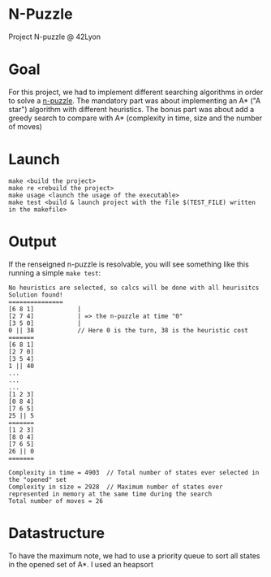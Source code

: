 # N-Puzzle
Project N-puzzle @ 42Lyon

# Goal

For this project, we had to implement different searching algorithms in order to solve a [n-puzzle](https://en.wikipedia.org/wiki/15_puzzle).
The mandatory part was about implementing an A* ("A star") algorithm with different heuristics.
The bonus part was about add a greedy search to compare with A* (complexity in time, size and the number of moves)

# Launch

```shell
make <build the project>
make re <rebuild the project>
make usage <launch the usage of the executable>
make test <build & launch project with the file $(TEST_FILE) written in the makefile>
```

# Output

If the renseigned n-puzzle is resolvable, you will see something like this running a simple `make test`:
```shell
No heuristics are selected, so calcs will be done with all heurisitcs
Solution found!
===============
[6 8 1]            |
[2 7 4]            | => the n-puzzle at time "0"
[3 5 0]            |
0 || 38            // Here 0 is the turn, 38 is the heuristic cost
=======
[6 8 1]
[2 7 0]
[3 5 4]
1 || 40
...
...
...
[1 2 3]
[0 8 4]
[7 6 5]
25 || 5
=======
[1 2 3]
[8 0 4]
[7 6 5]
26 || 0
=======

Complexity in time = 4903  // Total number of states ever selected in the "opened" set
Complexity in size = 2928  // Maximum number of states ever represented in memory at the same time during the search 
Total number of moves = 26
```

# Datastructure
To have the maximum note, we had to use a priority queue to sort all states in the opened set of A*.
I used an heapsort
